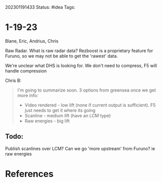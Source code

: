 202301191433
Status: #idea
Tags: 

# 1-19-23
Blane, Eric, Andrius, Chris

Raw Radar. What is raw radar data? 
Rezboost is a proprietary feature for Furuno, so we may not be able to get the 'rawest' data.

We're unclear what DHS is looking for.
We don't need to compress, F5 will handle compression

Chris B:
>I'm going to summarize soon. 3 options from greensea once we get more info:  
> - Video rendered - low lift (none if current output is sufficient). F5 just needs to get it where its going
> - Scanline - medium lift (have an LCM type)
> - Raw energies - big lift

## Todo:
Publish scanlines over LCM?
Can we go 'more upstream' from Furuno? ie raw energies


# References

